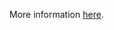 More information [here](https://docs.prismacloud.io/en/enterprise-edition/policy-reference/azure-policies/azure-storage-policies/ensure-storage-accounts-adhere-to-the-naming-rules).
